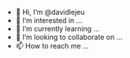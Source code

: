 - 👋 Hi, I’m @davidlejeu
- 👀 I’m interested in ...
- 🌱 I’m currently learning ...
- 💞️ I’m looking to collaborate on ...
- 📫 How to reach me ...

<!---
davidlejeu/davidlejeu is a ✨ special ✨ repository because its `README.md` (this file) appears on your GitHub profile.
You can click the Preview link to take a look at your changes.
--->

